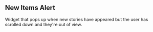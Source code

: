 New Items Alert
---------------
Widget that pops up when new stories have appeared but the user has scrolled
down and they're out of view.
